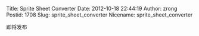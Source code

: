 Title: Sprite Sheet Converter
Date: 2012-10-18 22:44:19
Author: zrong
Postid: 1708
Slug: sprite_sheet_converter
Nicename: sprite_sheet_converter

即将发布

